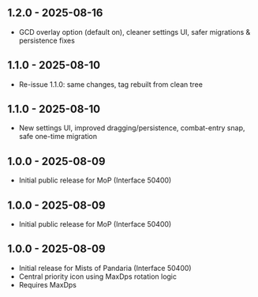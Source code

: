 ## 1.2.0 - 2025-08-16
- GCD overlay option (default on), cleaner settings UI, safer migrations & persistence fixes

## 1.1.0 - 2025-08-10
- Re-issue 1.1.0: same changes, tag rebuilt from clean tree

## 1.1.0 - 2025-08-10
- New settings UI, improved dragging/persistence, combat-entry snap, safe one-time migration

## 1.0.0 - 2025-08-09
- Initial public release for MoP (Interface 50400)

## 1.0.0 - 2025-08-09
- Initial public release for MoP (Interface 50400)

## 1.0.0 - 2025-08-09
- Initial release for Mists of Pandaria (Interface 50400)
- Central priority icon using MaxDps rotation logic
- Requires MaxDps

